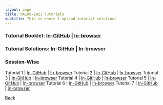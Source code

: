```yaml
---
layout: page
title: MA109-2021 Tutorials
subtitle: This is where I upload tutorial solutions
---
```


### Tutorial Booklet: [In-GitHub](https://github.com/sarthakmittal92/sarthakmittal92.github.io/blob/main/tuts/MA109-2021/ma109-2021-booklet.pdf) | [In-browser](https://docs.google.com/viewer?url=https://sarthakmittal92.github.io/tuts/MA109-2021/ma109-2021-booklet.pdf)
### Tutorial Solutions: [In-GitHub](https://github.com/sarthakmittal92/sarthakmittal92.github.io/blob/main/tuts/MA109-2021/ma109-2021-solutions.pdf) | [In-browser](https://docs.google.com/viewer?url=https://sarthakmittal92.github.io/tuts/MA109-2021/ma109-2021-solutions.pdf)

### Session-Wise

Tutorial 1 | [In-GitHub](https://github.com/sarthakmittal92/sarthakmittal92.github.io/blob/main/tuts/MA109-2021/ma109-2021-tut1.pdf) | [In-browser](https://docs.google.com/viewer?url=https://sarthakmittal92.github.io/tuts/MA109-2021/ma109-2021-tut1.pdf)
Tutorial 2 | [In-GitHub](https://github.com/sarthakmittal92/sarthakmittal92.github.io/blob/main/tuts/MA109-2021/ma109-2021-tut2.pdf) | [In-browser](https://docs.google.com/viewer?url=https://sarthakmittal92.github.io/tuts/MA109-2021/ma109-2021-tut2.pdf)
Tutorial 3 | [In-GitHub](https://github.com/sarthakmittal92/sarthakmittal92.github.io/blob/main/tuts/MA109-2021/ma109-2021-tut3.pdf) | [In-browser](https://docs.google.com/viewer?url=https://sarthakmittal92.github.io/tuts/MA109-2021/ma109-2021-tut3.pdf)
Tutorial 4 | [In-GitHub](https://github.com/sarthakmittal92/sarthakmittal92.github.io/blob/main/tuts/MA109-2021/ma109-2021-tut4.pdf) | [In-browser](https://docs.google.com/viewer?url=https://sarthakmittal92.github.io/tuts/MA109-2021/ma109-2021-tut4.pdf)
Tutorial 5 | [In-GitHub](https://github.com/sarthakmittal92/sarthakmittal92.github.io/blob/main/tuts/MA109-2021/ma109-2021-tut5.pdf) | [In-browser](https://docs.google.com/viewer?url=https://sarthakmittal92.github.io/tuts/MA109-2021/ma109-2021-tut5.pdf)
Tutorial 6 | [In-GitHub](https://github.com/sarthakmittal92/sarthakmittal92.github.io/blob/main/tuts/MA109-2021/ma109-2021-tut6.pdf) | [In-browser](https://docs.google.com/viewer?url=https://sarthakmittal92.github.io/tuts/MA109-2021/ma109-2021-tut6.pdf)
Tutorial 7 | [In-GitHub](https://github.com/sarthakmittal92/sarthakmittal92.github.io/blob/main/tuts/MA109-2021/ma109-2021-tut7.pdf) | [In-browser](https://docs.google.com/viewer?url=https://sarthakmittal92.github.io/tuts/MA109-2021/ma109-2021-tut7.pdf)

[Back](..)